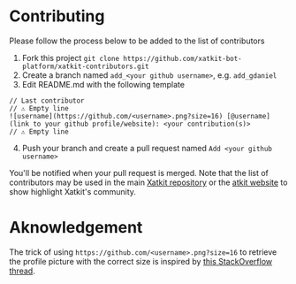 # Contributing

Please follow the process below to be added to the list of contributors
1. Fork this project `git clone https://github.com/xatkit-bot-platform/xatkit-contributors.git`
2. Create a branch named `add_<your github username>`, e.g. `add_gdaniel`
3. Edit README.md with the following template
```
// Last contributor
// ⚠ Empty line
![username](https://github.com/<username>.png?size=16) [@username](link to your github profile/website): <your contribution(s)>
// ⚠ Empty line
```
4. Push your branch and create a pull request named `Add <your github username>`

You'll be notified when your pull request is merged. Note that the list of contributors may be used in the main [Xatkit repository](https://github.com/xatkit-bot-platform/xatkit) or the [atkit website](https://xatkit.com/) to show highlight Xatkit's community.

# Aknowledgement
The trick of using `https://github.com/<username>.png?size=16` to retrieve the profile picture with the correct size is inspired by [this StackOverflow thread](https://stackoverflow.com/questions/22932422/get-github-avatar-from-email-or-name).

